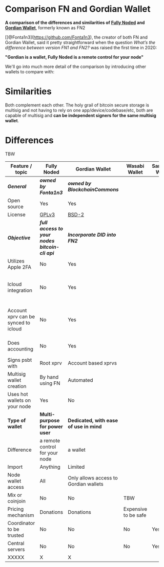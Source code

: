 
# Comparison FN and Gordian Wallet

**A comparison of the differences and similarities of [Fully Noded](https://github.com/Fonta1n3/FullyNoded) and [Gordian Wallet](https://github.com/BlockchainCommons/GordianWallet-iOS)**, formerly known as FN2

[]@Fonta1n3](https://github.com/Fonta1n3), the creator of both FN and Gordian Wallet, said it pretty straightforward when the question *What’s the difference between version FN1 and FN2?* was raised the first time in 2020: <br/>

**"Gordian is a wallet, Fully Noded is a remote control for your node"**

We'll go into much more detail of the comparison by introducing other wallets to compare with: <TBW>

# Similarities

Both complement each other. The holy grail of bitcoin secure storage is multisig and not having to rely on one app/device/codebase/etc, both are capable of multisig and **can be independent signers for the same multisig wallet**.

# Differences
TBW


| Feature / topic                  | Fully Noded                             | Gordian Wallet                       | Wasabi Wallet                           | Samourai Wallet                           | Implication   |
| ---------------------------------| ----------------------------------------| -------------------------------------| ----------------------------------------| ----------------------------------------| ----------------| 
| ***General***                        | ***owned by Fonta1n3***   | ***owned by BlockchainCommons***             |||                     |
| Open source               | Yes                                     | Yes                                      ||| free, donations welcome                                          |
| License                   | [GPLv3](https://github.com/Fonta1n3/FullyNoded/blob/master/LICENSE.md)                                         | [BSD-2](https://github.com/BlockchainCommons/GordianWallet-iOS/blob/master/LICENSE)                  |                                          |||
| ***Objective***                        | ***full access to your nodes bitcoin-cli api***   | ***Incorporate DID into FN2***             ||| Decentralised Identity creation, Signing & Backup |
| Utilizes Apple 2FA               | No                                      | Yes                                  ||| TBW                                               |
| Icloud integration               | No                                      | Yes                                  ||| Icould for atrributes, DID Documents, Virtual Credentials?                      |
| Account xprv can be synced to icloud | No                                   | Yes                                   |||On FN its stored on the local keychain (secure enclave) only   |
| Does accounting                  | No                                      | Yes                                  ||| Users of Gordian are pseudonymous                     |
| Signs psbt with                  | Root xprv                               | Account based xprvs                  ||| TBW                                               |
| Multisig wallet creation         | By hand using FN                        | Automated                            ||| TBW                                               |
| Uses hot wallets on your node    | Yes                                     | No                                   ||| TBW                                               |
| **Type of wallet**               | **Multi-purpose for power user**        | **Dedicated, with ease of use in mind**  |||                                                   |
| Difference                       | a remote control for your node          | a wallet                             |||                                               |
| Import                           | Anything                                | Limited                              ||| TBW                                               |
| Node wallet access               | All                                     | Only allows access to Gordian wallets    ||| TBW                                               |
| Mix or coinjoin               | No                                     | No        | TBW                                           |||
| Pricing mechanism               | Donations                                     | Donations        |Expensive to be safe|| TBW                                               |
| Coordinator to be trusted               | No                                     | No        |No|Yes|TBW                                               |
| Central servers               | No                                     | No        |No|Yes| TBW                                               |
| XXXXX               | X                                     | X        ||| TBW                                               |